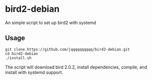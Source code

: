 # bird2-debian

An simple script to set up bird2 with systemd

## Usage

```
git clone https://github.com/jqqqqqqqqqq/bird2-debian.git
cd bird2-debian
./install.sh
```

The script will download bird 2.0.2, install dependencies, compile, and install with systemd support.
